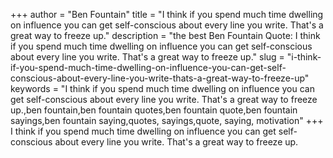 +++
author = "Ben Fountain"
title = "I think if you spend much time dwelling on influence you can get self-conscious about every line you write. That's a great way to freeze up."
description = "the best Ben Fountain Quote: I think if you spend much time dwelling on influence you can get self-conscious about every line you write. That's a great way to freeze up."
slug = "i-think-if-you-spend-much-time-dwelling-on-influence-you-can-get-self-conscious-about-every-line-you-write-thats-a-great-way-to-freeze-up"
keywords = "I think if you spend much time dwelling on influence you can get self-conscious about every line you write. That's a great way to freeze up.,ben fountain,ben fountain quotes,ben fountain quote,ben fountain sayings,ben fountain saying,quotes, sayings,quote, saying, motivation"
+++
I think if you spend much time dwelling on influence you can get self-conscious about every line you write. That's a great way to freeze up.
